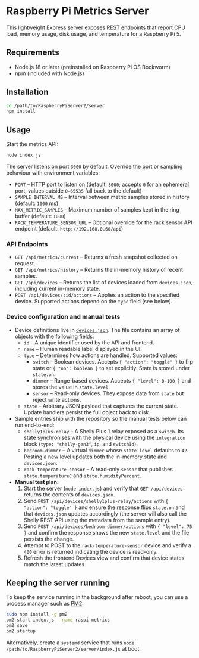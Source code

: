 # Raspberry Pi Metrics Server

This lightweight Express server exposes REST endpoints that report CPU load, memory usage, disk usage, and temperature for a Raspberry Pi 5.

## Requirements

- Node.js 18 or later (preinstalled on Raspberry Pi OS Bookworm)
- npm (included with Node.js)

## Installation

```bash
cd /path/to/RaspberryPiServer2/server
npm install
```

## Usage

Start the metrics API:

```bash
node index.js
```

The server listens on port `3000` by default. Override the port or sampling behaviour with environment variables:

- `PORT` – HTTP port to listen on (default: `3000`; accepts `0` for an ephemeral port, values outside `0-65535` fall back to the default)
- `SAMPLE_INTERVAL_MS` – Interval between metric samples stored in history (default: `1000` ms)
- `MAX_METRIC_SAMPLES` – Maximum number of samples kept in the ring buffer (default: `1000`)
- `RACK_TEMPERATURE_SENSOR_URL` – Optional override for the rack sensor API endpoint (default: `http://192.168.0.60/api`)

### API Endpoints

- `GET /api/metrics/current` – Returns a fresh snapshot collected on request.
- `GET /api/metrics/history` – Returns the in-memory history of recent samples.
- `GET /api/devices` – Returns the list of devices loaded from `devices.json`, including current in-memory state.
- `POST /api/devices/:id/actions` – Applies an action to the specified device. Supported actions depend on the `type` field (see below).

### Device configuration and manual tests

- Device definitions live in [`devices.json`](./devices.json). The file contains an array of objects with the following fields:
  - `id` – A unique identifier used by the API and frontend.
  - `name` – Human readable label displayed in the UI.
  - `type` – Determines how actions are handled. Supported values:
    - `switch` – Boolean devices. Accepts `{ "action": "toggle" }` to flip state or `{ "on": boolean }` to set explicitly. State is stored under `state.on`.
    - `dimmer` – Range-based devices. Accepts `{ "level": 0-100 }` and stores the value in `state.level`.
    - `sensor` – Read-only devices. They expose data from `state` but reject write actions.
  - `state` – Arbitrary JSON payload that captures the current state. Update handlers persist the full object back to disk.
- Sample entries ship with the repository so the manual tests below can run end-to-end:
  - `shelly1plus-relay` – A Shelly Plus 1 relay exposed as a `switch`. Its state synchronises with the physical device using the `integration` block (`type: "shelly-gen3"`, `ip`, and `switchId`).
  - `bedroom-dimmer` – A virtual `dimmer` whose `state.level` defaults to `42`. Posting a new level updates both the in-memory state and `devices.json`.
  - `rack-temperature-sensor` – A read-only `sensor` that publishes `state.temperatureC` and `state.humidityPercent`.
- **Manual test plan:**
  1. Start the server (`node index.js`) and verify that `GET /api/devices` returns the contents of `devices.json`.
  2. Send `POST /api/devices/shelly1plus-relay/actions` with `{ "action": "toggle" }` and ensure the response flips `state.on` and that `devices.json` updates accordingly (the server will also call the Shelly REST API using the metadata from the sample entry).
  3. Send `POST /api/devices/bedroom-dimmer/actions` with `{ "level": 75 }` and confirm the response shows the new `state.level` and the file persists the change.
  4. Attempt to POST to the `rack-temperature-sensor` device and verify a `400` error is returned indicating the device is read-only.
  5. Refresh the frontend Devices view and confirm that device states match the latest updates.

## Keeping the server running

To keep the service running in the background after reboot, you can use a process manager such as [PM2](https://pm2.keymetrics.io/):

```bash
sudo npm install -g pm2
pm2 start index.js --name raspi-metrics
pm2 save
pm2 startup
```

Alternatively, create a `systemd` service that runs `node /path/to/RaspberryPiServer2/server/index.js` at boot.

